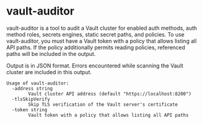 # vault-auditor

vault-auditor is a tool to audit a Vault cluster for enabled auth methods, auth
method roles, secrets engines, static secret paths, and policies. To use
vault-auditor, you must have a Vault token with a policy that allows listing all
API paths. If the policy additionally permits reading policies, referenced paths
will be included in the output.

Output is in JSON format. Errors encountered while scanning the Vault cluster
are included in this output.

```text
Usage of vault-auditor:
  -address string
        Vault cluster API address (default "https://localhost:8200")
  -tlsSkipVerify
        Skip TLS verification of the Vault server's certificate
  -token string
        Vault token with a policy that allows listing all API paths
```